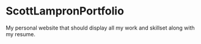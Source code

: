 # ScottLampronPortfolio
My personal website that should display all my work and skillset along with my resume.
